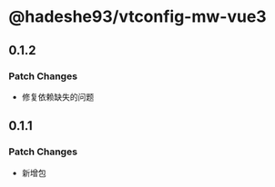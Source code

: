 # @hadeshe93/vtconfig-mw-vue3

## 0.1.2

### Patch Changes

- 修复依赖缺失的问题

## 0.1.1

### Patch Changes

- 新增包
